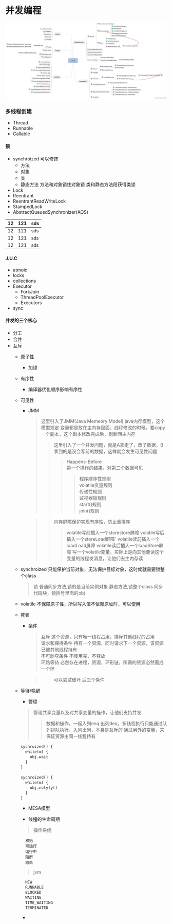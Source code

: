 # 并发编程
![并发包结构](./pic/J.U.C_2.png)

### 多线程创建
- Thread
- Runnable
- Callable
#### 锁
- synchroized
  可以修饰
  - 方法
  - 对象
  - 类
  - 静态方法
  方法和对象锁住对象锁
  类和静态方法段获得类锁
- Lock
- Reentrant
- ReentrantReadWriteLock
- StampedLock
- AbstractQueuedSynchronizer(AQS)

| 12 | 121 | sds |  
|:-- |:-- | :--|  
| 12 | 121 | sds |  
| 12 | 121 | sds |  
| 12 | 121 | sds |  
#### J.U.C
- atmoic
- locks
- collections
- Executor
  - ForkJoin
  - ThreadPoolExecutor
  - Executors
- sync
#### 并发的三个核心
- 分工
- 合并 
- 互斥  
  + 原子性  
    * 加锁
  + 有序性  
    * 编译器优化顺序影响有序性
      >
  + 可见性  
    * JMM  
      > 这里引入了JMM(Java Memeory Model) java内存模型，这个模型规定 变量都是放在主内存里面，线程修改的时候，要copy一个副本，这个副本修改完成后，刷新回主内存  
      >> 这里引入了一个并发问题，就是A拿走了，改了数据，B拿到的是没会写前的数据，这样就会发生可见性问题  
      >>>Happens-Before  
      >>>第一个操作的结果，对第二个数据可见
      >>>>程序顺序性规则  
      >>>>volatile变量规则  
      >>>>传递性规则  
      >>>>监视器锁规则  
      >>>>start()规则  
      >>>>join()规则  

      >> 内存屏障保护实现有序性，防止重排序
      >>> volatile写前插入一个storestore屏障
      >>> volatile写后插入一个storeLoad屏障`
      >>> volatile读前插入一个loadLoad屏障
      >>> volatile读后插入一个loadStore屏障
      >>>写一个volatile变量，实际上是向其他要读这个变量的线程发消息，让他们去主内存读
  + synchroized 只能保护当前对象，无法保护目标对象，这时候就需要锁整个class
    > 锁 普通同步方法,锁的是当前实例对象  静态方法,锁整个class   同步代码块，锁括号里面的obj
    
  + volatile 不保障原子性，所以写入值不依赖原址时，可以使用
  + 死锁
    - 条件
      >互斥  这个资源，只有唯一线程占用，排斥其他线程的占用  
      >请求和保持条件 持有一个资源，同时请求下一个资源，该资源已被其他线程持有  
      >不可剥夺条件 不使用完，不释放   
      >环路等待 必然存在进程，资源，环形链，所需的资源必然画成一个环  
      
      >> 可以尝试破坏 后三个条件
  + 等待/唤醒   
    + 管程
    > 管理共享变量以及对共享变量的操作，让他们支持并发
    >>数据和操作，一起入列enq 出列deq，多线程执行只能通过队列排队执行，入列出列，本身是互斥的
    > 通过另外的变量，来保证资源由同一线程持有
    ```
    sychroized() {
      while(m) {
        obj.wait
      }
    }

    sychroized() {
      while(m) {
        obj.notyfy()
      }
    }

    ```
 
    + MESA模型
    > 

    + 线程的生命周期
    > 操作系统
    ```
      初始
      可运行
      运行中
      阻断
      结束
     ```
    > jvm 
    ```
      NEW
      RUNNABLE
      BLOCKED
      WAITING
      TIME_WAITING
      TERMINATED
    ```

    +